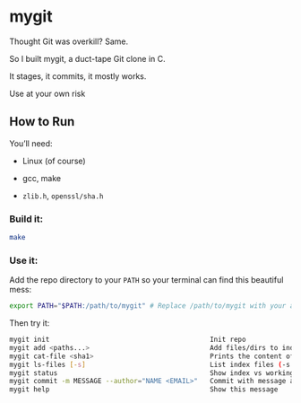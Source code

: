 # mygit

Thought Git was overkill? Same.

So I built mygit, a duct-tape Git clone in C.

It stages, it commits, it mostly works.

Use at your own risk
  
## How to Run

You’ll need:

- Linux (of course)
    
- gcc, make
    
- `zlib.h`, `openssl/sha.h`
    

### Build it:

```bash
make
```

### Use it:

Add the repo directory to your `PATH` so your terminal can find this beautiful mess:

```bash
export PATH="$PATH:/path/to/mygit" # Replace /path/to/mygit with your actual path
```

Then try it:

```bash
mygit init                                        Init repo  
mygit add <paths...>                              Add files/dirs to index  
mygit cat-file <sha1>                             Prints the content of the repo obj 
mygit ls-files [-s]                               List index files (-s = detailed)  
mygit status                                      Show index vs working tree  
mygit commit -m MESSAGE --author="NAME <EMAIL>"   Commit with message and author  
mygit help                                        Show this message  
```
